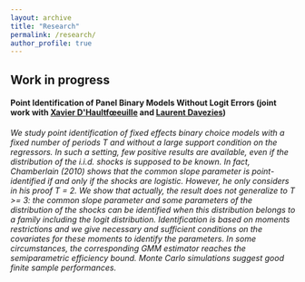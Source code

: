 ```yaml
---
layout: archive
title: "Research"
permalink: /research/
author_profile: true
---
```




## Work in progress

#### Point Identification of Panel Binary Models Without Logit Errors (joint work with [Xavier D'Haultfœeuille](https://faculty.crest.fr/xdhaultfoeuille/) and [Laurent Davezies](http://www.crest.fr/ses.php?user=2986))
*We study point identification of fixed effects binary choice models with a fixed number of periods T and without a large support condition on the regressors. In such a setting, few positive results are available, even if the distribution of the i.i.d. shocks is supposed to be known. In fact, Chamberlain (2010) shows that the common slope parameter is point-identified if and only if the shocks are logistic. However, he only considers in his proof T = 2. We show that actually, the result does not generalize to T >= 3: the common slope parameter and some parameters of the distribution of the shocks can be identified when this distribution belongs to a family including the logit distribution. Identification is based on moments restrictions and we give necessary and sufficient conditions on the covariates for these moments to identify the parameters. In some circumstances, the corresponding GMM estimator reaches the semiparametric efficiency bound. Monte Carlo simulations suggest good finite sample performances.*
